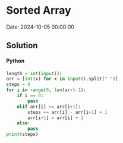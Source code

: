 # Sorted Array

Date: 2024-10-05 00:00:00

## Solution

#### Python
```python
length = int(input())
arr = [int(x) for x in input().split(" ")]
steps = 0
for i in range(0, len(arr)-1):
    if i == 0:
        pass
    elif arr[i] >= arr[i+1]:
        steps += arr[i] - arr[i+1] + 1
        arr[i+1] = arr[i] + 1
    else:
        pass
print(steps)
 ```
